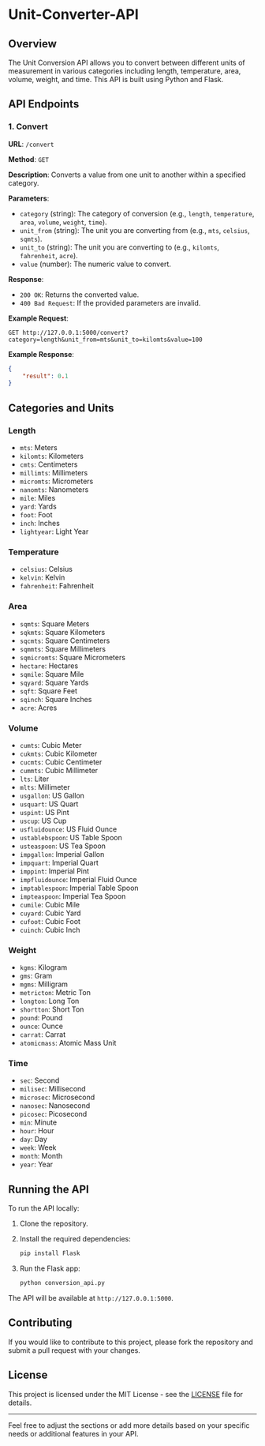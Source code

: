 # Unit-Converter-API

## Overview

The Unit Conversion API allows you to convert between different units of measurement in various categories including length, temperature, area, volume, weight, and time. This API is built using Python and Flask.

## API Endpoints

### 1. Convert

**URL**: `/convert`

**Method**: `GET`

**Description**: Converts a value from one unit to another within a specified category.

**Parameters**:

- `category` (string): The category of conversion (e.g., `length`, `temperature`, `area`, `volume`, `weight`, `time`).
- `unit_from` (string): The unit you are converting from (e.g., `mts`, `celsius`, `sqmts`).
- `unit_to` (string): The unit you are converting to (e.g., `kilomts`, `fahrenheit`, `acre`).
- `value` (number): The numeric value to convert.

**Response**:

- `200 OK`: Returns the converted value.
- `400 Bad Request`: If the provided parameters are invalid.

**Example Request**:

```
GET http://127.0.0.1:5000/convert?category=length&unit_from=mts&unit_to=kilomts&value=100
```

**Example Response**:

```json
{
    "result": 0.1
}
```

## Categories and Units

### Length
- `mts`: Meters
- `kilomts`: Kilometers
- `cmts`: Centimeters
- `millimts`: Millimeters
- `micromts`: Micrometers
- `nanomts`: Nanometers
- `mile`: Miles
- `yard`: Yards
- `foot`: Foot
- `inch`: Inches
- `lightyear`: Light Year

### Temperature
- `celsius`: Celsius
- `kelvin`: Kelvin
- `fahrenheit`: Fahrenheit

### Area
- `sqmts`: Square Meters
- `sqkmts`: Square Kilometers
- `sqcmts`: Square Centimeters
- `sqmmts`: Square Millimeters
- `sqmicromts`: Square Micrometers
- `hectare`: Hectares
- `sqmile`: Square Mile
- `sqyard`: Square Yards
- `sqft`: Square Feet
- `sqinch`: Square Inches
- `acre`: Acres

### Volume
- `cumts`: Cubic Meter
- `cukmts`: Cubic Kilometer
- `cucmts`: Cubic Centimeter
- `cummts`: Cubic Millimeter
- `lts`: Liter
- `mlts`: Millimeter
- `usgallon`: US Gallon
- `usquart`: US Quart
- `uspint`: US Pint
- `uscup`: US Cup
- `usfluidounce`: US Fluid Ounce
- `ustablebspoon`: US Table Spoon
- `usteaspoon`: US Tea Spoon
- `impgallon`: Imperial Gallon
- `impquart`: Imperial Quart
- `imppint`: Imperial Pint
- `impfluidounce`: Imperial Fluid Ounce
- `imptablespoon`: Imperial Table Spoon
- `impteaspoon`: Imperial Tea Spoon
- `cumile`: Cubic Mile
- `cuyard`: Cubic Yard
- `cufoot`: Cubic Foot
- `cuinch`: Cubic Inch

### Weight
- `kgms`: Kilogram
- `gms`: Gram
- `mgms`: Milligram
- `metricton`: Metric Ton
- `longton`: Long Ton
- `shortton`: Short Ton
- `pound`: Pound
- `ounce`: Ounce
- `carrat`: Carrat
- `atomicmass`: Atomic Mass Unit

### Time
- `sec`: Second
- `milisec`: Millisecond
- `microsec`: Microsecond
- `nanosec`: Nanosecond
- `picosec`: Picosecond
- `min`: Minute
- `hour`: Hour
- `day`: Day
- `week`: Week
- `month`: Month
- `year`: Year

## Running the API

To run the API locally:

1. Clone the repository.
2. Install the required dependencies:

    ```bash
    pip install Flask
    ```

3. Run the Flask app:

    ```bash
    python conversion_api.py
    ```

The API will be available at `http://127.0.0.1:5000`.

## Contributing

If you would like to contribute to this project, please fork the repository and submit a pull request with your changes.

## License

This project is licensed under the MIT License - see the [LICENSE](LICENSE) file for details.

---

Feel free to adjust the sections or add more details based on your specific needs or additional features in your API.

